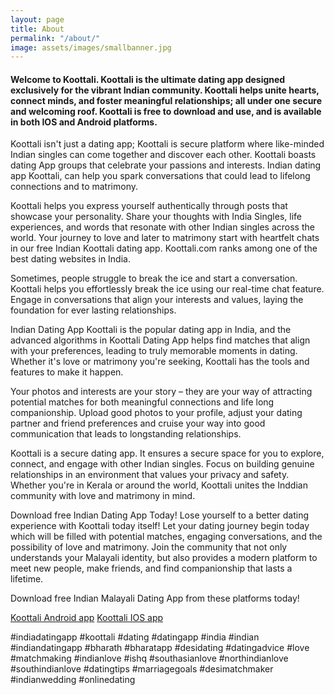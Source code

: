 ```yaml
---
layout: page
title: About
permalink: "/about/"
image: assets/images/smallbanner.jpg
---
```


#### Welcome to Koottali. Koottali is the ultimate dating app designed exclusively for the vibrant Indian community. Koottali helps unite hearts, connect minds, and foster meaningful relationships; all under one secure and welcoming roof. Koottali is free to download and use, and is available in both IOS and Android platforms.


Koottali isn't just a dating app; Koottali is secure platform where like-minded Indian singles can come together and discover each other. Koottali boasts dating App groups that celebrate your passions and interests. Indian dating app Koottali, can help you spark conversations that could lead to lifelong connections and to matrimony.

Koottali helps you express yourself authentically through posts that showcase your personality. Share your thoughts with India Singles, life experiences, and words that resonate with other Indian singles across the world. Your journey to love and later to matrimony start with heartfelt chats in our free Indian Koottali dating app. Koottali.com ranks among one of the best dating websites in India.

Sometimes, people struggle to break the ice and start a conversation. Koottali helps you effortlessly break the ice using our real-time chat feature. Engage in conversations that align your interests and values, laying the foundation for ever lasting relationships.

Indian Dating App Koottali is the popular dating app in India, and the advanced algorithms in Koottali Dating App helps find matches that align with your preferences, leading to truly memorable moments in dating. Whether it's love or matrimony you're seeking, Koottali has the tools and features to make it happen.

Your photos and interests are your story – they are your way of attracting potential matches for both meaningful connections and life long companionship. Upload good photos to your profile, adjust your dating partner and friend preferences and cruise your way into good communication that leads to longstanding relationships.

Koottali is a secure dating app. It ensures a secure space for you to explore, connect, and engage with other Indian singles. Focus on building genuine relationships in an environment that values your privacy and safety. Whether you're in Kerala or around the world, Koottali unites the Inddian community with love and matrimony in mind.


Download free Indian Dating App Today! Lose yourself to a better dating experience with Koottali today itself! Let your dating journey begin today which will be filled with potential matches, engaging conversations, and the possibility of love and matrimony. Join the community that not only understands your Malayali identity, but also provides a modern platform to meet new people, make friends, and find companionship that lasts a lifetime.

Download free Indian Malayali Dating App from these platforms today!

[Koottali Android app](https://play.google.com/store/apps/details?id=com.koottali.app)
[Koottali IOS app](https://apps.apple.com/us/app/koottali-connect-with-mallus/id6448742453)

#indiadatingapp #koottali #dating #datingapp #india #indian #indiandatingapp #bharath #bharatapp #desidating #datingadvice #love #matchmaking #indianlove #ishq #southasianlove #northindianlove #southindianlove #datingtips #marriagegoals #desimatchmaker #indianwedding #onlinedating